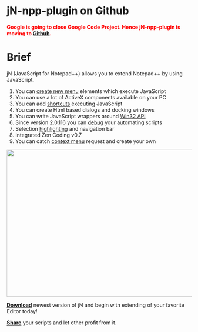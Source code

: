 # jN-npp-plugin on Github #
<font color='#ff0000'><b>Google is going to close Google Code Project. Hence jN-npp-plugin is moving to <a href='https://github.com/sieukrem/jn-npp-plugin'>Github</a>.</b></font>



# Brief #
jN (JavaScript for Notepad++) allows you to extend Notepad++ by using JavaScript.

  1. You can [create new menu](WorkingWithMenu.md) elements which execute JavaScript
  1. You can use a lot of ActiveX components available on your PC
  1. You can add [shortcuts](WorkingWithMenu#Combine_menu_entry_with_shortcut.md) executing JavaScript
  1. You can create Html based dialogs and docking windows
  1. You can write JavaScript wrappers around [Win32 API](CallsToWin32.md)
  1. Since version 2.0.116 you can [debug](Debugging.md) your automating scripts
  1. Selection [highlighting](SmartHighlighter.md) and navigation bar
  1. Integrated Zen Coding v0.7
  1. You can catch [context menu](WorkingWithContextMenu.md) request and create your own


<a href='http://www.youtube.com/watch?feature=player_embedded&v=3r3Bq_ceEQA' target='_blank'><img src='http://img.youtube.com/vi/3r3Bq_ceEQA/0.jpg' width='780' height=400 /></a>

**[Download](Downloads.md)** newest version of jN and begin with extending of your favorite Editor today!

**[Share](https://code.google.com/p/jn-npp-plugin/issues/entry?template=Script%20submission)** your scripts and let other profit from it.

